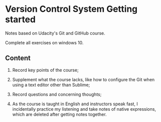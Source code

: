 # Version Control System Getting started

Notes based on Udacity's Git and GitHub course.

Complete all exercises on windows 10.

## Content

1. Record key points of the course;

2. Supplement what the course lacks, like how to configure the Git when using a text editor other than Sublime;

3. Record questions and concerning thoughts;

4. As the course is taught in English and instructors speak fast, I incidentally practice my listening and take notes of native expressions, which are deleted after getting notes together.